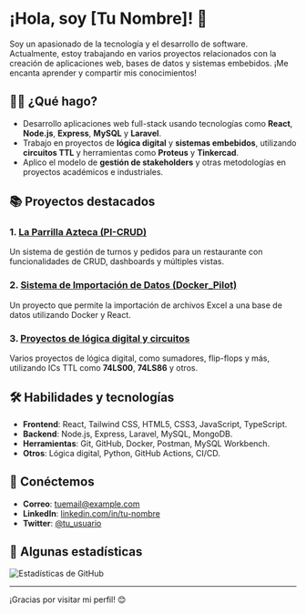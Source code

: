 # ¡Hola, soy [Tu Nombre]! 👋

Soy un apasionado de la tecnología y el desarrollo de software. Actualmente, estoy trabajando en varios proyectos relacionados con la creación de aplicaciones web, bases de datos y sistemas embebidos. ¡Me encanta aprender y compartir mis conocimientos!

## 🧑‍💻 ¿Qué hago?

- Desarrollo aplicaciones web full-stack usando tecnologías como **React**, **Node.js**, **Express**, **MySQL** y **Laravel**.
- Trabajo en proyectos de **lógica digital** y **sistemas embebidos**, utilizando **circuitos TTL** y herramientas como **Proteus** y **Tinkercad**.
- Aplico el modelo de **gestión de stakeholders** y otras metodologías en proyectos académicos e industriales.

## 📚 Proyectos destacados

### 1. **[La Parrilla Azteca (PI-CRUD)](https://github.com/NexusJC/PI-CRUD)**
   Un sistema de gestión de turnos y pedidos para un restaurante con funcionalidades de CRUD, dashboards y múltiples vistas.

### 2. **[Sistema de Importación de Datos (Docker_Pilot)](https://github.com/NexusJC/Docker_Pilot)**
   Un proyecto que permite la importación de archivos Excel a una base de datos utilizando Docker y React.

### 3. **[Proyectos de lógica digital y circuitos](https://github.com/NexusJC/TTL-Projects)**
   Varios proyectos de lógica digital, como sumadores, flip-flops y más, utilizando ICs TTL como **74LS00**, **74LS86** y otros.

## 🛠️ Habilidades y tecnologías

- **Frontend**: React, Tailwind CSS, HTML5, CSS3, JavaScript, TypeScript.
- **Backend**: Node.js, Express, Laravel, MySQL, MongoDB.
- **Herramientas**: Git, GitHub, Docker, Postman, MySQL Workbench.
- **Otros**: Lógica digital, Python, GitHub Actions, CI/CD.

## 🤝 Conéctemos

- **Correo**: [tuemail@example.com](mailto:tuemail@example.com)
- **LinkedIn**: [linkedin.com/in/tu-nombre](https://www.linkedin.com/in/tu-nombre)
- **Twitter**: [@tu_usuario](https://twitter.com/tu_usuario)

## 🔧 Algunas estadísticas

![Estadísticas de GitHub](https://github-readme-stats.vercel.app/api?username=tu-usuario&show_icons=true&hide_title=true&count_private=true&hide=prs&theme=radical)

---

¡Gracias por visitar mi perfil! 😊

